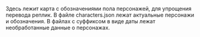 Здесь лежит карта с обозначениями пола персонажей, для упрощения перевода реплик.
В файле characters.json лежат актуальные персонажи и обозначения.
В файлах с суффиксом в виде даты лежат необработанные данные о персонажах.
